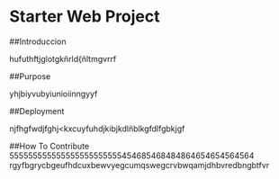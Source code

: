 # Starter Web Project

##Introduccion

hufuthftjglotgkñrld{ñltmgvrrf

##Purpose

yhjbiyvubyiunioiinngyyf


##Deployment


njfhgfwdjfghj<kxcuyfuhdjkibjkdlñblkgfdlfgbkjgf

##How To Contribute
555555555555555555555555454685468484864654654564564
rgyfbgrycbgeufhdcuxbewvyegcumqswegcrvbwqamjdhbvredbngbtfvr